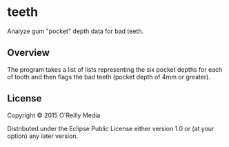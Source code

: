 # teeth

Analyze gum "pocket" depth data for bad teeth.

## Overview

The program takes a list of lists representing the six pocket depths for each of tooth and then flags the bad teeth (pocket depth of 4mm or greater).

## License

Copyright © 2015 O'Reilly Media

Distributed under the Eclipse Public License either version 1.0 or (at your option) any later version.

